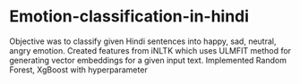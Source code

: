 # Emotion-classification-in-hindi
Objective was to classify given Hindi sentences into happy, sad, neutral,
angry emotion.
Created features from iNLTK which uses ULMFIT method for generating
vector embeddings for a given input text.
Implemented Random Forest, XgBoost with hyperparameter
